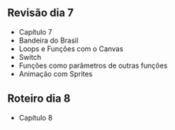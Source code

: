 ## Revisão dia 7
- Capítulo 7
- Bandeira do Brasil
- Loops e Funções com o Canvas
- Switch
- Funções como parâmetros de outras funções
- Animação com Sprites

## Roteiro dia 8
- Capítulo 8
